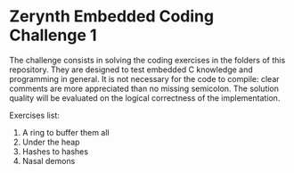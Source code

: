 # Zerynth Embedded Coding Challenge 1

The challenge consists in solving the coding exercises in the folders of this repository. 
They are designed to test embedded C knowledge and programming in general. 
It is not necessary for the code to compile: clear comments are more appreciated than no missing semicolon. 
The solution quality will be evaluated on the logical correctness of the implementation.


Exercises list:

1. A ring to buffer them all
2. Under the heap
3. Hashes to hashes
4. Nasal demons
